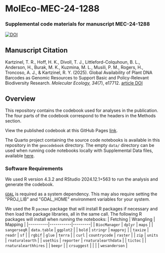 # MolEco-MEC-24-1288

### Supplemental code materials for manuscript MEC-24-1288

[![DOI](https://zenodo.org/badge/915016816.svg)](https://doi.org/10.5281/zenodo.14791361)

## Manuscript Citation
Kartzinel, T. R., Hoff, H. K., Divoll, T. J., Littleford-Colquhoun, B. L., Anderson, H., Burak, M. K., Kuzmina, M. L., Musili, P. M., Rogers, H., Troncoso, A. J., & Kartzinel, R. Y. (2025). Global Availability of Plant DNA Barcodes as Genomic Resources to Support Basic and Policy-Relevant Biodiversity Research. *Molecular Ecology, 34*(7), e17712. [article DOI](https://doi.org/10.1111/mec.17712)

## Overview
This repository contains the codebook used for analyses in the publication. The four parts of the codebook correspond to the headers in the Methods section.

View the published codebook at this GitHub Pages [link](https://trklab-metabarcoding.github.io/MolEco-MEC-24-1288/).

The Quarto project containing the source code notebooks is available in this repository in the `geocodebook` directory. The empty `data/` directory can be used when running code notebooks locally with Supplemental Data files, available [here]().

### Software Requirements

We used R version 4.3.2 and RStudio 2024.12.1+563 to run the analysis and generate the codebook.

[`GDAL`](https://gdal.org/en/stable/) is required as a system dependency. This may also require setting the "PROJ_LIB" and "GDAL_HOME" environment variables for your system.

We used the R `pacman` package that will install R packages if necessary and then load the package libraries, all in the same call. The following R packages will install when running the notebooks: 
  | Fetching | Wrangling | Mapping |
|----------|-----------|---------|
| `BiocManager` | `dplyr` | `maps` |
| `sangerseqR` | `data.table` | `ggplot2` |
| `bold` | `stringr` | `mapproj` |
| `taxize` | `readr` | `sf` |
| `rgbif` | `glue` | `terra` |
| `curl` | `countrycode` | `raster` |
| `zip` | `units` | `rnaturalearth` |
| `usethis` | `reporter` | `rnaturalearthdata` |
| `tictoc` | | `rnaturalearthhires` |
| `beepr` | | `crsuggest` |
| | | `wesanderson` |
